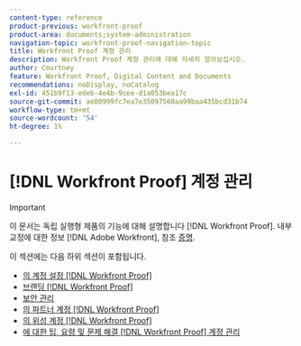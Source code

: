 ```yaml
---
content-type: reference
product-previous: workfront-proof
product-area: documents;system-administration
navigation-topic: workfront-proof-navigation-topic
title: Workfront Proof 계정 관리
description: Workfront Proof 계정 관리에 대해 자세히 알아보십시오.
author: Courtney
feature: Workfront Proof, Digital Content and Documents
recommendations: noDisplay, noCatalog
exl-id: 451b9f13-edeb-4e4b-9cee-d1a053bea17c
source-git-commit: ae80999fc7ea7e35097560aa99baa435bcd31b74
workflow-type: tm+mt
source-wordcount: '54'
ht-degree: 1%

---
```


# [!DNL Workfront Proof] 계정 관리

>[!IMPORTANT]
>
>이 문서는 독립 실행형 제품의 기능에 대해 설명합니다 [!DNL Workfront Proof]. 내부 교정에 대한 정보 [!DNL Adobe Workfront], 참조 [증명](../../review-and-approve-work/proofing/proofing.md).

이 섹션에는 다음 하위 섹션이 포함됩니다.

* [의 계정 설정 [!DNL Workfront Proof]](../../workfront-proof/wp-acct-admin/account-settings/account-settings.md)
* [브랜딩 [!DNL Workfront Proof]](../../workfront-proof/wp-acct-admin/branding/branding.md)
* [보안 관리](../../workfront-proof/wp-acct-admin/managing-security/manage-security.md)
* [의 파트너 계정 [!DNL Workfront Proof]](../../workfront-proof/wp-acct-admin/partner-accounts/partner-accounts.md)
* [의 위성 계정 [!DNL Workfront Proof]](../../workfront-proof/wp-acct-admin/satellite-accounts/satellite-accounts.md)
* [에 대한 팁, 요령 및 문제 해결 [!DNL Workfront Proof] 계정 관리](../../workfront-proof/wp-acct-admin/tips-tricks-and-troubleshooting/tips-tricks-and-troubleshooting.md)
